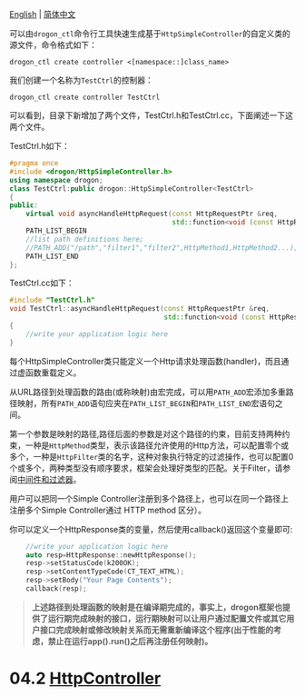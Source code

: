 [English](ENG-04-1-Controller-HttpSimpleController) | [简体中文](CHN-04-1-控制器-HttpSimpleController)

可以由`drogon_ctl`命令行工具快速生成基于`HttpSimpleController`的自定义类的源文件，命令格式如下：

```shell
drogon_ctl create controller <[namespace::]class_name>
```

我们创建一个名称为`TestCtrl`的控制器：

```shell
drogon_ctl create controller TestCtrl
```

可以看到，目录下新增加了两个文件，TestCtrl.h和TestCtrl.cc，下面阐述一下这两个文件。

TestCtrl.h如下：

```c++
#pragma once
#include <drogon/HttpSimpleController.h>
using namespace drogon;
class TestCtrl:public drogon::HttpSimpleController<TestCtrl>
{
public:
    virtual void asyncHandleHttpRequest(const HttpRequestPtr &req,
                                        std::function<void (const HttpResponsePtr &)> &&callback)override;
    PATH_LIST_BEGIN
    //list path definitions here;
    //PATH_ADD("/path","filter1","filter2",HttpMethod1,HttpMethod2...);
    PATH_LIST_END
};
```

TestCtrl.cc如下：

```c++
#include "TestCtrl.h"
void TestCtrl::asyncHandleHttpRequest(const HttpRequestPtr &req,
                                      std::function<void (const HttpResponsePtr &)> &&callback)
{
    //write your application logic here
}
```

每个HttpSimpleController类只能定义一个Http请求处理函数(handler)，而且通过虚函数重载定义。

从URL路径到处理函数的路由(或称映射)由宏完成，可以用`PATH_ADD`宏添加多重路径映射，所有`PATH_ADD`语句应夹在`PATH_LIST_BEGIN`和`PATH_LIST_END`宏语句之间。

第一个参数是映射的路径,路径后面的参数是对这个路径的约束，目前支持两种约束，一种是`HttpMethod`类型，表示该路径允许使用的Http方法，可以配置零个或多个，一种是`HttpFilter`类的名字，这种对象执行特定的过滤操作，也可以配置0个或多个，两种类型没有顺序要求，框架会处理好类型的匹配。关于Filter，请参阅[中间件和过滤器](CHN-05-中间件和过滤器)。

用户可以把同一个Simple Controller注册到多个路径上，也可以在同一个路径上注册多个Simple Controller通过 HTTP method 区分）。

你可以定义一个HttpResponse类的变量，然后使用callback()返回这个变量即可:

```c++
    //write your application logic here
    auto resp=HttpResponse::newHttpResponse();
    resp->setStatusCode(k200OK);
    resp->setContentTypeCode(CT_TEXT_HTML);
    resp->setBody("Your Page Contents");
    callback(resp);
```

> **上述路径到处理函数的映射是在编译期完成的，事实上，drogon框架也提供了运行期完成映射的接口，运行期映射可以让用户通过配置文件或其它用户接口完成映射或修改映射关系而无需重新编译这个程序(出于性能的考虑，禁止在运行app().run()之后再注册任何映射)。**

# 04.2 [HttpController](CHN-04-2-控制器-HttpController)
